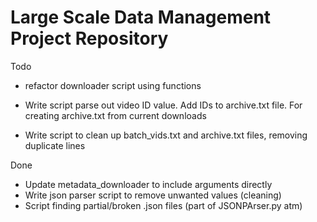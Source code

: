 # Large Scale Data Management Project Repository


Todo

* refactor downloader script using functions 

* Write script parse out video ID value. Add IDs to archive.txt file. For creating archive.txt from current downloads
* Write script to clean up batch_vids.txt and archive.txt files, removing duplicate lines

Done
* Update metadata_downloader to include arguments directly
* Write json parser script to remove unwanted values (cleaning)
* Script finding partial/broken .json files (part of JSONPArser.py atm)

